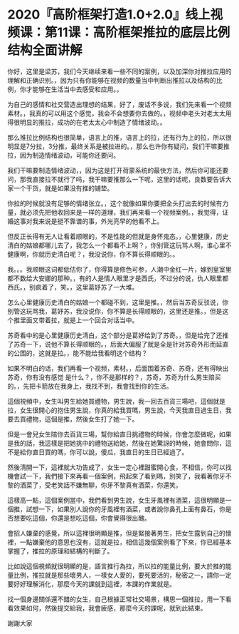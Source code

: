 # 2020『高阶框架打造1.0+2.0』线上视频课：第11课：高阶框架推拉的底层比例结构全面讲解

你好，这里是梁苏，我们今天继续来看一些不同的案例，以及加深你对推拉应用的理解和正确识别。，因为只有你能够在视频的数量当中判断出推拉以及结构的比例，你才能够在生活当中去感受和应用。。

为自己的感情和社交营造出理想的结果，好了，废话不多说，我们先来看一个视频素材。，我真的可以用这个感觉，我会不会想要你去做的。，视频中老头对老太太用得很明显的推拉，成功的在老太太心中制造了情绪波动。。

那么推拉比例结构也很简单，语言上的推，语言上的拉，还有行为上的拉，所以很明显是7分拉，3分推，最终关系是被拉进的。，那么也许你有疑问，我们干嘛要推拉，因为制造情绪波动，可能你还要问。

我们干嘛要制造情绪波动，，因为这是打开荷蒙系统的最快方法，然后你可能还要问，那我直接拉不就行了吗，我干嘛要推那么一下呢，这里的话呢，良数要告诉大家一个干货，就是如果没有推的铺垫。

你拉的时候就没有足够的情绪张立。，这个就像如果你要把全头打出去的时候有力量，就必须先把他收回来是一样的道理，我们再来看一个视频案例。，我觉得，证婚这事对我来说是挺不靠谱的事，外光亮早的他看不上。

但反正长得有无人让看着顺眼的，不是性能的但就是身怀鬼态。，心里健康，历史清白的姑娘都哪儿去了，我怎么一个都看不上啊？，你别管这玩骂人啊，谁心里不健康啊，你就历史清白呢？，我没说你，你不算长得顺眼的。。

我。。。我顺眼这词都低估你了，你得算是修色可参，人潮中金红一片，嫁到皇室里都不数给大安娜的那种。，有的人是情人眼里才是西氏，不过分的说，仇人眼里都西氏。，别疯着了，笑。，这里葛妤苏了一大堆。

怎么心里健康历史清白的姑娘一个都碰不到，这里是推。，然后当苏奇反驳说，你别管这玩骂我，葛妤苏，我没说你，你不算是长得顺眼的，这里还是推。，但是这个推里面又带着拉，就是上一个回合对话当中。

苏奇看中的是心里健康历史清白，这个部分是葛妤给到了苏奇。，但是给完了还推了苏奇一下，说他不算长得顺眼的。，后面大偏服了就是全是针对苏奇外形而延直的公围的，这就是拉。，能不能给我看明这个结构？

如果不明白的话，我们再看一个视频，素材。，后面围着苏奇、苏奇，还有得映出苏奇，你有没有感觉 是什么？，你不是那样的？，苏奇，苏奇为什么男生赔买的。，先把卡箭放在我身上，我找不到，我會找到你的生活。

這個視頻中，女生叫男生給她買禮物，男生說，我一回去百貨三場吧，這個就是拉，女生很開心的抱住男生說，你真的給我買嗎，男生說，今天我直日過生日，我要去買禮物，這個是推，然後女生打了她一下。

但是一會兒女生陪你去百貨三場，幫你給直日挑禮物的時候，你會怎麼做呢，如果是我的話，我這樣是把她挑中的禮物送給她，然後在她驚訝的時候，她會問你，這不是給你直日買的嗎，你可以說，傻瓜，我直日的生日已經過了。

然後清開一下，這裡就大功告成了，女生一定心裡甜蜜開心食，不相信，你可以找機會試一下，我們接下來再看一個案例，飛起來了看到嗎，別笑了，我看著你牙不黎的酒菜了，受老笑話不嫌無聊，你牙不黎真有酒菜，你還笑。

這樣高一點，這個案例當中，我們看到男生說，女生牙風裡有酒菜，這很明顯是一個推，試想一下，如果別人說你的牙風裡有酒菜，或者說你鼻孔上面有鼻石，你是否想要吃這個，你還是想吃這個，你會覺得很出醜。

會招人嫌棄的感覺，所以這裡很明顯是推，但是緊接著男生，把女生露到自己的懷裡，一點嫌棄他的意思也沒有，這就是拉，相信這幾個案例看了下來，你已經基本掌握了，推拉的原理和結構的判斷了。

比如說這個視頻就很明顯的是，語言推行為拉，所以拉的能量比例，要大於推的能量比例，推拉就是那些壞男人，一樣女人愛的，要死要活的，秘密之一，請你一定要好好理解消化，那麼今天的課就到這裡，本課的作業就是。

找一個身邊關係還不錯的女生，自己根據正常社交場景，構思一個推拉，用一下看看效果如何，然後提交給我，我會疲感，那麼今天的課呢，就到此結束。

謝謝大家